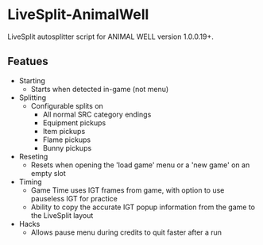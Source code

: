 # LiveSplit-AnimalWell

LiveSplit autosplitter script for ANIMAL WELL version 1.0.0.19+.

## Featues

- Starting
  + Starts when detected in-game (not menu)
- Splitting
  + Configurable splits on
    + All normal SRC category endings
    + Equipment pickups
    + Item pickups
    + Flame pickups
    + Bunny pickups
- Reseting
  + Resets when opening the 'load game' menu or a 'new game' on an empty slot
- Timing
  + Game Time uses IGT frames from game, with option to use pauseless IGT for practice
  + Ability to copy the accurate IGT popup information from the game to the LiveSplit layout
- Hacks
  + Allows pause menu during credits to quit faster after a run
